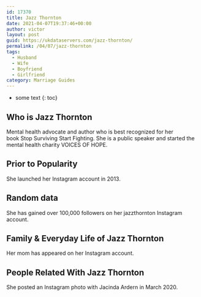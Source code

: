 ```yaml
---
id: 17370
title: Jazz Thornton
date: 2021-04-07T19:37:46+00:00
author: victor
layout: post
guid: https://ukdataservers.com/jazz-thornton/
permalink: /04/07/jazz-thornton
tags:
  - Husband
  - Wife
  - Boyfriend
  - Girlfriend
category: Marriage Guides
---
```


* some text
{: toc}

## Who is Jazz Thornton



Mental health advocate and author who is best recognized for her book Stop Surviving Start Fighting. She is a public speaker and started the mental health charity VOICES OF HOPE. 

                                
## Prior to Popularity



She launched her Instagram account in 2013. 

                                
## Random data



She has gained over 100,000 followers on her jazzthornton Instagram account. 

                                
## Family & Everyday Life of Jazz Thornton



Her mom has appeared on her Instagram account. 

                                
## People Related With Jazz Thornton



She posted an Instagram photo with Jacinda Ardern in March 2020. 

                
              
            
          
          
          